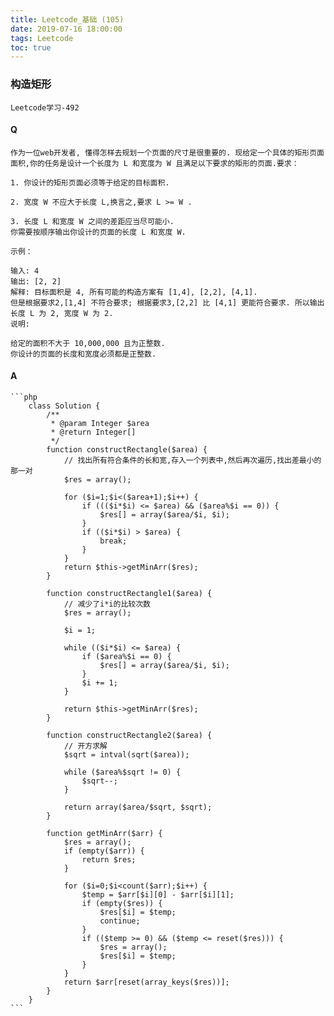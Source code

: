 ```yaml
---
title: Leetcode_基础 (105)
date: 2019-07-16 18:00:00
tags: Leetcode
toc: true
---
```


### 构造矩形
    Leetcode学习-492

<!-- more -->

#### Q
    作为一位web开发者, 懂得怎样去规划一个页面的尺寸是很重要的. 现给定一个具体的矩形页面面积,你的任务是设计一个长度为 L 和宽度为 W 且满足以下要求的矩形的页面.要求：

    1. 你设计的矩形页面必须等于给定的目标面积.

    2. 宽度 W 不应大于长度 L,换言之,要求 L >= W .

    3. 长度 L 和宽度 W 之间的差距应当尽可能小.
    你需要按顺序输出你设计的页面的长度 L 和宽度 W.

    示例：

    输入: 4
    输出: [2, 2]
    解释: 目标面积是 4, 所有可能的构造方案有 [1,4], [2,2], [4,1].
    但是根据要求2,[1,4] 不符合要求; 根据要求3,[2,2] 比 [4,1] 更能符合要求. 所以输出长度 L 为 2, 宽度 W 为 2.
    说明:

    给定的面积不大于 10,000,000 且为正整数.
    你设计的页面的长度和宽度必须都是正整数.

#### A
    ```php
        class Solution {
            /**
             * @param Integer $area
             * @return Integer[]
             */
            function constructRectangle($area) {
                // 找出所有符合条件的长和宽,存入一个列表中,然后再次遍历,找出差最小的那一对
                $res = array();
                
                for ($i=1;$i<($area+1);$i++) {
                    if ((($i*$i) <= $area) && ($area%$i == 0)) {
                        $res[] = array($area/$i, $i);
                    }
                    if (($i*$i) > $area) {
                        break;
                    }
                }
                return $this->getMinArr($res);
            }

            function constructRectangle1($area) {
                // 减少了i*i的比较次数
                $res = array();
                
                $i = 1;
                
                while (($i*$i) <= $area) {
                    if ($area%$i == 0) {
                        $res[] = array($area/$i, $i);
                    }
                    $i += 1;
                }
                
                return $this->getMinArr($res);
            }

            function constructRectangle2($area) {
                // 开方求解
                $sqrt = intval(sqrt($area));
                
                while ($area%$sqrt != 0) {
                    $sqrt--;
                }
                
                return array($area/$sqrt, $sqrt);
            }
            
            function getMinArr($arr) {
                $res = array();
                if (empty($arr)) {
                    return $res;
                }
                
                for ($i=0;$i<count($arr);$i++) {
                    $temp = $arr[$i][0] - $arr[$i][1];
                    if (empty($res)) {
                        $res[$i] = $temp;
                        continue;
                    }
                    if (($temp >= 0) && ($temp <= reset($res))) {
                        $res = array();
                        $res[$i] = $temp;
                    }
                }
                return $arr[reset(array_keys($res))];
            }
        }
    ```
